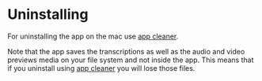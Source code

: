 # Uninstalling 

For uninstalling the app on the mac use [app cleaner](https://freemacsoft.net/appcleaner/).

Note that the app saves the transcriptions as well as the audio and video previews media on your file system and not inside the app. This means that if you uninstall using [app cleaner](https://freemacsoft.net/appcleaner/) you will lose those files.


